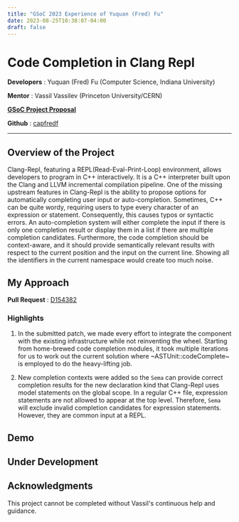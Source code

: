 ```yaml
---
title: "GSoC 2023 Experience of Yuquan (Fred) Fu"
date: 2023-08-25T10:38:07-04:00
draft: false
---
```


# Code Completion in Clang Repl

**Developers** : Yuquan (Fred) Fu (Computer Science, Indiana University)

**Mentor** : Vassil Vassilev (Princeton University/CERN)

[**GSoC Project Proposal**](https://summerofcode.withgoogle.com/proposals/details/fvAuNKTx)

**Github** : [capfredf](https://github.com/capfredf)

---

## Overview of the Project

Clang-Repl, featuring a REPL(Read-Eval-Print-Loop) environment, allows
developers to program in C++ interactively. It is a C++ interpreter built upon
the Clang and LLVM incremental compilation pipeline. One of the missing upstream
features in Clang-Repl is the ability to propose options for automatically
completing user input or auto-completion. Sometimes, C++ can be quite wordy,
requiring users to type every character of an expression or
statement. Consequently, this causes typos or syntactic errors.  An
auto-completion system will either complete the input if there is only one
completion result or display them in a list if there are multiple completion
candidates. Furthermore, the code completion should be context-aware, and it
should provide semantically relevant results with respect to the current
position and the input on the current line. Showing all the identifiers in the
current namespace would create too much noise.


## My Approach

**Pull Request** : [D154382](https://reviews.llvm.org/D154382)

### Highlights

1. In the submitted patch, we made every effort to integrate the component with
the existing infrastructure while not reinventing the wheel. Starting from
home-brewed code completion modules, it took multiple iterations for us to work out
the current solution where ~ASTUnit::codeComplete~ is employed to do the heavy-lifting job.

2. New completion contexts were added so the `Sema` can provide correct
completion results for the new declaration kind that Clang-Repl uses model
statements on the global scope. In a regular C++ file, expression statements are
not allowed to appear at the top level. Therefore, `Sema` will exclude invalid
completion candidates for expression statements. However, they are common input
at a REPL.

## Demo

## Under Development

## Acknowledgments

This project cannot be completed without Vassil's continuous help and guidance. 


